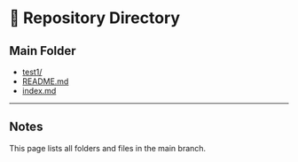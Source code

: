 
# 📁 Repository Directory

## Main Folder
- [test1/](test1/)
- [README.md](README.md)
- [index.md](index.md)

---

## Notes
This page lists all folders and files in the main branch.
